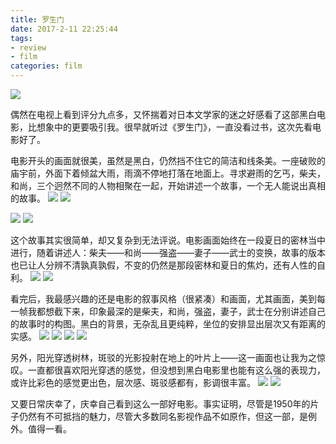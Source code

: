 ```yaml
---
title: 罗生门
date: 2017-2-11 22:25:44
tags: 
- review
- film
categories: film
---
```


![](http://ozcxwjepj.bkt.clouddn.com/18-1-17/40559020.jpg)

偶然在电视上看到评分九点多，又怀揣着对日本文学家的迷之好感看了这部黑白电影，比想象中的更要吸引我。很早就听过《罗生门》，一直没看过书，这次先看电影好了。

电影开头的画面就很美，虽然是黑白，仍然挡不住它的简洁和线条美。一座破败的庙宇前，外面下着倾盆大雨，雨滴不停地打落在地面上。寻求避雨的乞丐，柴夫，和尚，三个迥然不同的人物相聚在一起，开始讲述一个故事，一个无人能说出真相的故事。
![](http://ozcxwjepj.bkt.clouddn.com/18-1-17/1928798.jpg)
![](http://ozcxwjepj.bkt.clouddn.com/18-1-17/16592875.jpg)

![](http://ozcxwjepj.bkt.clouddn.com/18-1-17/96512981.jpg)
![](http://ozcxwjepj.bkt.clouddn.com/18-1-17/64864151.jpg)

这个故事其实很简单，却又复杂到无法评说。电影画面始终在一段夏日的密林当中进行，随着讲述人：柴夫——和尚——强盗——妻子——武士的变换，故事的版本也已让人分辨不清孰真孰假，不变的仍然是那段密林和夏日的焦灼，还有人性的自利。
![](http://ozcxwjepj.bkt.clouddn.com/18-1-17/50561540.jpg)
![](http://ozcxwjepj.bkt.clouddn.com/18-1-17/53064519.jpg)

看完后，我最感兴趣的还是电影的叙事风格（很紧凑）和画面，尤其画面，美到每一帧我都想截下来，印象最深的是柴夫，和尚，强盗，妻子，武士在分别讲述自己的故事时的构图。黑白的背景，无杂乱且更纯粹，坐位的安排显出层次又有距离的实感。
![](http://ozcxwjepj.bkt.clouddn.com/18-1-17/45166776.jpg)
![](http://ozcxwjepj.bkt.clouddn.com/18-1-17/51001764.jpg)
![](http://ozcxwjepj.bkt.clouddn.com/18-1-17/61352045.jpg)
![](http://ozcxwjepj.bkt.clouddn.com/18-1-17/48983458.jpg)

另外，阳光穿透树林，斑驳的光影投射在地上的叶片上——这一画面也让我为之惊叹。一直都很喜欢阳光穿透的感觉，但没想到黑白电影里也能有这么强的表现力，或许比彩色的感觉更出色，层次感、斑驳感都有，影调很丰富。
![](http://ozcxwjepj.bkt.clouddn.com/18-1-17/59170894.jpg)
![](http://ozcxwjepj.bkt.clouddn.com/18-1-17/1321130.jpg)

又要日常庆幸了，庆幸自己看到这么一部好电影。事实证明，尽管是1950年的片子仍然有不可抵挡的魅力，尽管大多数同名影视作品不如原作，但这一部，是例外。值得一看。
